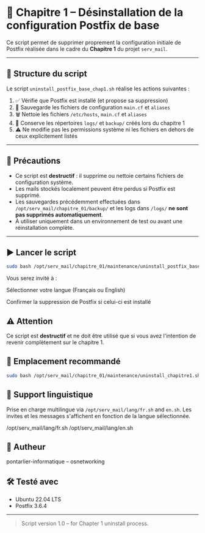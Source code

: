 # 🧹 Chapitre 1 – Désinstallation de la configuration Postfix de base

Ce script permet de supprimer proprement la configuration initiale de Postfix réalisée dans le cadre du **Chapitre 1** du projet `serv_mail`.

---

## 🧱 Structure du script

Le script `uninstall_postfix_base_chap1.sh` réalise les actions suivantes :

1. ✅ Vérifie que Postfix est installé (et propose sa suppression)
2. 💾 Sauvegarde les fichiers de configuration `main.cf` et `aliases`
3. 🗑️ Nettoie les fichiers `/etc/hosts`, `main.cf` et `aliases`
4. 📁 Conserve les répertoires `logs/` et `backup/` créés lors du chapitre 1
5. ⚠️ Ne modifie pas les permissions système ni les fichiers en dehors de ceux explicitement listés

---

## 🚨 Précautions

- Ce script est **destructif** : il supprime ou nettoie certains fichiers de configuration système.
- Les mails stockés localement peuvent être perdus si Postfix est supprimé.
- Les sauvegardes précédemment effectuées dans `/opt/serv_mail/chapitre_01/backup/` et les logs dans `/logs/` **ne sont pas supprimés automatiquement**.
- À utiliser uniquement dans un environnement de test ou avant une réinstallation complète.

---

## ▶️ Lancer le script

```bash
sudo bash /opt/serv_mail/chapitre_01/maintenance/uninstall_postfix_base_chap1.sh

```
Vous serez invité à :

Sélectionner votre langue (Français ou English)

Confirmer la suppression de Postfix si celui-ci est installé

## ⚠️ Attention
Ce script est **destructif** et ne doit être utilisé que si vous avez l'intention de revenir complètement sur le chapitre 1.

## 📂 Emplacement recommandé

```bash
sudo bash /opt/serv_mail/chapitre_01/maintenance/uninstall_chapitre1.sh
```

## 📘 Support linguistique
Prise en charge multilingue via `/opt/serv_mail/lang/fr.sh` and `en.sh`. Les invites et les messages s'affichent en fonction de la langue sélectionnée.

/opt/serv_mail/lang/fr.sh
/opt/serv_mail/lang/en.sh


## 🧑 Autheur
pontarlier-informatique – osnetworking

## 🛠 Testé avec
- Ubuntu 22.04 LTS
- Postfix 3.6.4

---
> Script version 1.0 – for Chapter 1 uninstall process.